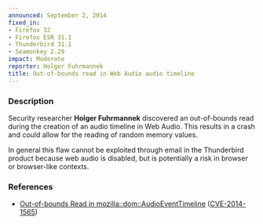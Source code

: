 ```yaml
---
announced: September 2, 2014
fixed_in:
- Firefox 32
- Firefox ESR 31.1
- Thunderbird 31.1
- Seamonkey 2.29
impact: Moderate
reporter: Holger Fuhrmannek
title: Out-of-bounds read in Web Audio audio timeline
---
```


<h3>Description</h3>

<p>Security researcher <strong>Holger Fuhrmannek</strong> discovered an
out-of-bounds read during the creation of an audio timeline in Web Audio. This
results in a crash and could allow for the reading of random memory values. 
</p>

<p class="note">In general this flaw cannot be exploited through email in the
Thunderbird product because web audio is disabled, but is potentially a risk in
browser or browser-like contexts.</p>

<h3>References</h3>

<ul>
  <li><a href="https://bugzilla.mozilla.org/show_bug.cgi?id=1047831">
       Out-of-bounds Read in mozilla::dom::AudioEventTimeline</a> (<a href="http://cve.mitre.org/cgi-bin/cvename.cgi?name=CVE-2014-1565" class="ex-ref">CVE-2014-1565</a>)</li>
</ul>



